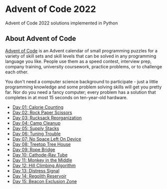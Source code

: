 # Advent of Code 2022
Advent of Code 2022 solutions implemented in Python


## About Advent of Code

[Advent of Code](https://adventofcode.com) is an Advent calendar of small programming puzzles for a variety of skill sets and skill levels that can be solved in any programming language you like. People use them as a speed contest, interview prep, company training, university coursework, practice problems, or to challenge each other.

You don't need a computer science background to participate - just a little programming knowledge and some problem solving skills will get you pretty far. Nor do you need a fancy computer; every problem has a solution that completes in at most 15 seconds on ten-year-old hardware.

* [Day 01: Calorie Counting ](day01/)
* [Day 02: Rock Paper Scissors ](day02/)
* [Day 03: Rucksack Reorganization ](day03/)
* [Day 04: Camp Cleanup ](day04/)
* [Day 05: Supply Stacks ](day05/)
* [Day 06: Tuning Trouble ](day06/)
* [Day 07: No Space Left On Device ](day07/)
* [Day 08: Treetop Tree House ](day08/)
* [Day 09: Rope Bridge](day09/)
* [Day 10: Cathode-Ray Tube](day10/)
* [Day 11: Monkey in the Middle](day11/)
* [Day 12: Hill Climbing Algorithm](day12/)
* [Day 13: Distress Signal](day13/)
* [Day 14: Regolith Reservoir](day14/)
* [Day 15: Beacon Exclusion Zone](day15/)
